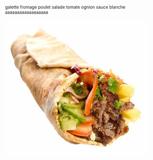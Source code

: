 galette
fromage
poulet
salade
tomate
ognion
sauce blanche
aaaaaaaaaaaaaaaaaa

![burger](kebab.jfif)
